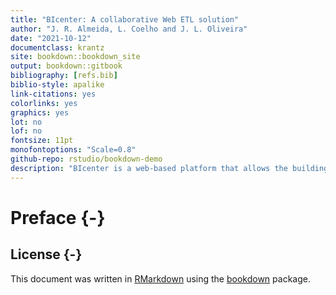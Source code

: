 ```yaml
--- 
title: "BIcenter: A collaborative Web ETL solution"
author: "J. R. Almeida, L. Coelho and J. L. Oliveira"
date: "2021-10-12"
documentclass: krantz
site: bookdown::bookdown_site
output: bookdown::gitbook
bibliography: [refs.bib]
biblio-style: apalike
link-citations: yes
colorlinks: yes
graphics: yes
lot: no
lof: no
fontsize: 11pt
monofontoptions: "Scale=0.8"
github-repo: rstudio/bookdown-demo
description: "BIcenter is a web-based platform that allows the building and management of ETL pipelines, by non-IT users, in a multi-institution environment."
---
```


# Preface {-}

 <!--<img src="images/Cover/Cover.png" width="250" height="375" alt="Cover image" align="right" style="margin: 0 1em 0 1em" /> -->


 ## License {-}

 This document was written in [RMarkdown](https://rmarkdown.rstudio.com) using the [bookdown](https://bookdown.org) package.
